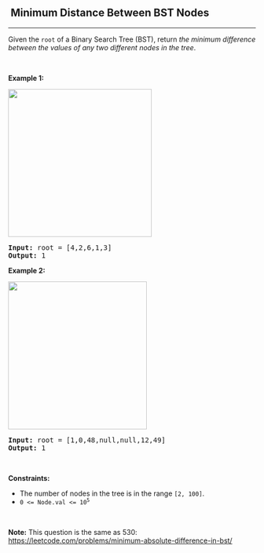 <h2>  Minimum Distance Between BST Nodes</h2><hr><div style="user-select: auto;"><p style="user-select: auto;">Given the <code style="user-select: auto;">root</code> of a Binary Search Tree (BST), return <em style="user-select: auto;">the minimum difference between the values of any two different nodes in the tree</em>.</p>

<p style="user-select: auto;">&nbsp;</p>
<p style="user-select: auto;"><strong style="user-select: auto;">Example 1:</strong></p>
<img alt="" src="https://assets.leetcode.com/uploads/2021/02/05/bst1.jpg" style="width: 292px; height: 301px; user-select: auto;">
<pre style="user-select: auto;"><strong style="user-select: auto;">Input:</strong> root = [4,2,6,1,3]
<strong style="user-select: auto;">Output:</strong> 1
</pre>

<p style="user-select: auto;"><strong style="user-select: auto;">Example 2:</strong></p>
<img alt="" src="https://assets.leetcode.com/uploads/2021/02/05/bst2.jpg" style="width: 282px; height: 301px; user-select: auto;">
<pre style="user-select: auto;"><strong style="user-select: auto;">Input:</strong> root = [1,0,48,null,null,12,49]
<strong style="user-select: auto;">Output:</strong> 1
</pre>

<p style="user-select: auto;">&nbsp;</p>
<p style="user-select: auto;"><strong style="user-select: auto;">Constraints:</strong></p>

<ul style="user-select: auto;">
	<li style="user-select: auto;">The number of nodes in the tree is in the range <code style="user-select: auto;">[2, 100]</code>.</li>
	<li style="user-select: auto;"><code style="user-select: auto;">0 &lt;= Node.val &lt;= 10<sup style="user-select: auto;">5</sup></code></li>
</ul>

<p style="user-select: auto;">&nbsp;</p>
<p style="user-select: auto;"><strong style="user-select: auto;">Note:</strong> This question is the same as 530: <a href="https://leetcode.com/problems/minimum-absolute-difference-in-bst/" target="_blank" style="user-select: auto;">https://leetcode.com/problems/minimum-absolute-difference-in-bst/</a></p>
</div>
